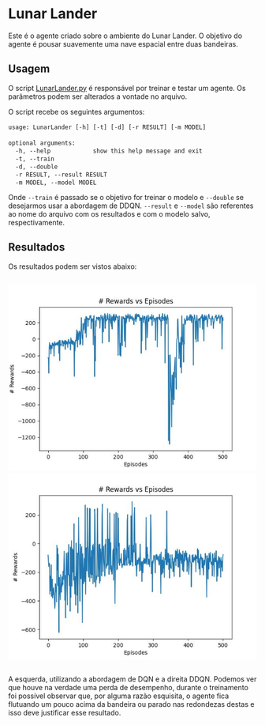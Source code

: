 # Lunar Lander

Este é o agente criado sobre o ambiente do Lunar Lander. O objetivo do agente é pousar suavemente uma nave espacial entre duas bandeiras.

## Usagem

O script [LunarLander.py](https://github.com/cemmanuelsr/deep-q-learning/blob/master/lunar-lander/LunarLander.py) é responsável por treinar e testar um agente. Os parâmetros podem ser alterados a vontade no arquivo.

O script recebe os seguintes argumentos:

```
usage: LunarLander [-h] [-t] [-d] [-r RESULT] [-m MODEL]

optional arguments:
  -h, --help            show this help message and exit
  -t, --train
  -d, --double
  -r RESULT, --result RESULT
  -m MODEL, --model MODEL

```

Onde `--train` é passado se o objetivo for treinar o modelo e `--double` se desejarmos usar a abordagem de DDQN. `--result` e `--model` são referentes ao nome do arquivo com os resultados e com o modelo salvo, respectivamente.

## Resultados

Os resultados podem ser vistos abaixo:

<div style="display : flex; justify-content: space-around;">

![Lunar Lander DQN](../results/lunar_land_max_steps_2500.jpg)
![Lunar Lander DDQN](../results/lunar_lander_ddqn_max_steps_2500_episodes_500.jpg)

</div>

A esquerda, utilizando a abordagem de DQN e a direita DDQN. Podemos ver que houve na verdade uma perda de desempenho, durante o treinamento foi possível observar que, por alguma razão esquisita, o agente fica flutuando um pouco acima da bandeira ou parado nas redondezas destas e isso deve justificar esse resultado.
